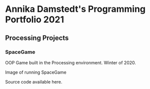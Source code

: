 # Annika Damstedt's Programming Portfolio 2021

## Processing Projects

### SpaceGame
OOP Game built in the Processing environment. Winter of 2020.

Image of running SpaceGame

Source code available here.
